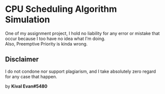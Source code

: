 # CPU Scheduling Algorithm Simulation
One of my assignment project, I hold no liability for any error or mistake that occur because I too have no idea what I'm doing.  
Also, Preemptive Priority is kinda wrong.

## Disclaimer
I do not condone nor support plagiarism, and I take absolutely zero regard for any case that happen.

by **Kival Evan#5480**